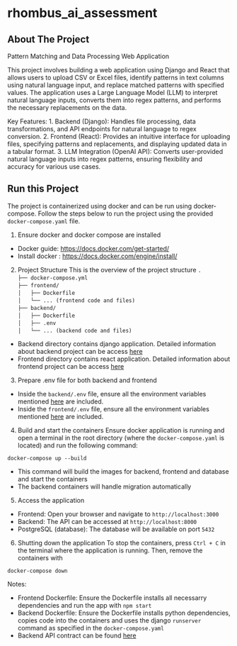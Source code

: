 # rhombus_ai_assessment

## About The Project
Pattern Matching and Data Processing Web Application

This project involves building a web application using Django and React that allows users to upload CSV or Excel files, identify patterns in text columns using natural language input, and replace matched patterns with specified values. The application uses a Large Language Model (LLM) to interpret natural language inputs, converts them into regex patterns, and performs the necessary replacements on the data.

Key Features:
	1.	Backend (Django): Handles file processing, data transformations, and API endpoints for natural language to regex conversion.
	2.	Frontend (React): Provides an intuitive interface for uploading files, specifying patterns and replacements, and displaying updated data in a tabular format.
	3.	LLM Integration (OpenAI API): Converts user-provided natural language inputs into regex patterns, ensuring flexibility and accuracy for various use cases.

## Run this Project

The project is containerized using docker and can be run using docker-compose. Follow the steps below to run the project using the provided `docker-compose.yaml` file.

1. Ensure docker and docker compose are installed
- Docker guide: https://docs.docker.com/get-started/
- Install docker : https://docs.docker.com/engine/install/

2. Project Structure
This is the overview of the project structure
`.`<br>
`├── docker-compose.yml`<br>
`├── frontend/`<br>
`│   ├── Dockerfile`<br>
`│   └── ... (frontend code and files)`<br>
`├── backend/`<br>
`│   ├── Dockerfile`<br>
`│   ├── .env`<br>
`│   └── ... (backend code and files)`<br>

- Backend directory contains django application. Detailed information about backend project can be access [here](./backend/README.md)
- Frontend directory contains react application. Detailed information about frontend project can be access [here](./frontend/README.md)

3. Prepare .env file for both backend and frontend
- Inside the `backend/.env` file, ensure all the environment variables mentioned [here](./backend/README.md#3-env-file-setup) are included.
- Inside the `frontend/.env` file, ensure all the environment variables mentioned [here](./frontend/README.md#3-env-file-setup) are included.

4. Build and start the containers
Ensure docker application is running and open a terminal in the root directory (where the `docker-compose.yaml` is located) and run the following command:
```
docker-compose up --build
```
- This command will build the images for backend, frontend and database and start the containers
- The backend containers will handle migration automatically

5. Access the application
- Frontend: Open your browser and navigate to `http://localhost:3000`
- Backend: The API can be accessed at `http://localhost:8000`
- PostgreSQL (database): The database will be available on port `5432`

6. Shutting down the application
To stop the containers, press `Ctrl + C` in the terminal where the application is running. Then, remove the containers with
```
docker-compose down
```

Notes:
- Frontend Dockerfile: Ensure the Dockerfile installs all necessarry dependencies and run the app with `npm start`
- Backend Dockerfile: Ensure the Dockerfile installs python dependencies, copies code into the containers and uses the django `runserver` command as specified in the `docker-compose.yaml`
- Backend API contract can be found [here](./backend/README.md#4-api-contract)